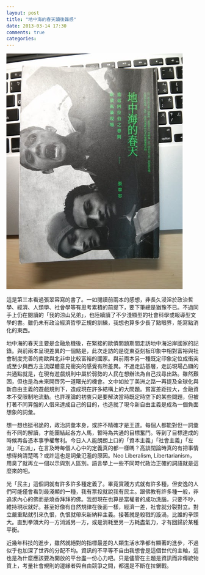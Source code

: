 ```yaml
---
layout: post
title: "地中海的春天讀後雜感"
date: 2013-03-14 17:30
comments: true
categories: 
---
```


![](/images/legacy/0*RBEAA7_yV3Er7IVA.jpg)

這是第三本看過張翠容寫的書了。一如閱讀前兩本的感想，非長久浸淫於政治哲學、經濟、人類學、社會學等有思考累積的前提下，要下筆總是猶豫不已。不過同手上仍在閱讀的「我的涼山兄弟」，也陸續讀了不少淺顯型的社會科學或報導型文學的書。雖仍未有政治經濟哲學正規的訓練，我想也算多少長了點眼界，能寫點消化的東西。

地中海的春天主要是金融危機後，在緊接的歐債問題期間走訪地中海沿岸國家的記錄。與前兩本呈現差異的一個點是，此次走訪的是從東亞刻板印象中相對富裕與社會制度完善的南歐與北非中比較富裕的國家。與前兩本另一種既定印象定位成衝突或至少與西方主流媒體意見衝突的感覺有所差異。不過走訪基層，走訪現場凸顯的共通點就是，在現有遊戲規則中屬於弱勢的人民在想辦法為自己找尋出路。雖然艱困，但也是為未來開啓另一道曙光的機會。文中如拉丁美洲之路一再提及全球化與新自由主義的遊戲規則下，造成現在許多結構上的大問題。貧富差距拉大，金融資本不受限制地流動。也許理論的初衷只是要解決當時既定時空下的某些問題，但被打著不同算盤的人借來達成自己的目的，也造就了現今新自由主義是成為一個負面想象的詞彙。

想一想也挺弔詭的，政治詞彙本身，或許不精確才是王道。每個人都能對但一詞彙有不同的解讀，才能團結起各方人馬，暫時為共通的目標奮鬥。等到了目標達成的時候再各憑本事爭權奪利。今日人人能朗朗上口的「資本主義」「社會主義」「左派」「右派」，在言及時每個人心中的定義真的都一樣嗎？高談闊論時真的有把事情想得夠清楚嗎？或許這也是詞彙氾濫的原因。Neo Liberalism, Libertarianism，用臭了就再立一個以示與別人區別。語言學上一些不同時代政治正確的詞語就是這麼來的吧。

光「民主」這個詞就有許多許多種定義了。畢竟實踐方式就有許多種，但安逸的人們可能僅會看到最淺顯的一種，我有票投就說我有民主。跟佛教有許多種一般，非追求內心的佛而是燒香拜拜的佛。我想現在也算是當權者的成功洗腦，只要不吵，維持現狀就好。甚至好像有自然規律在後面一樣，經濟一差，社會就分裂對立。對立嚴重點就引來仇恨，仇恨就帶來新納粹主義。接著就是殺戮的漩渦，比誰的拳頭大。直到拳頭大的一方消滅另一方，或是消耗至另一方耗盡氣力，才有回歸於某種平衡。

近幾年科技的進步，雖然就絕對的指標最差的人類生活水準都有顯著的進步，不過似乎也加深了世界的分配不均。資訊的不平等不自由我想會是這個世代的主軸，這也是為什麼應該要為開放的平台盡一份心力吧。只是儘管在主題是資訊而非傳統物質上，考量社會規則的邊緣者與自由競爭之間，都還是不斷在拉鋸戰。
